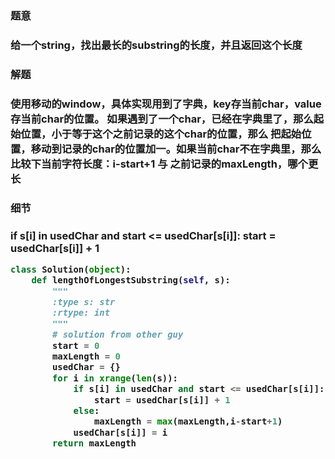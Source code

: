 


<h3>题意<h3>
<p>给一个string，找出最长的substring的长度，并且返回这个长度<p>



<h3>解题<h3>
<p>使用移动的window，具体实现用到了字典，key存当前char，value存当前char的位置。
如果遇到了一个char，已经在字典里了，那么起始位置，小于等于这个之前记录的这个char的位置，那么
把起始位置，移动到记录的char的位置加一。如果当前char不在字典里，那么比较下当前字符长度：i-start+1 与
之前记录的maxLength，哪个更长<p>



<h3>细节<h3>
<p>if s[i] in usedChar and start <= usedChar[s[i]]:
       start = usedChar[s[i]] + 1<p>




```python
class Solution(object):
    def lengthOfLongestSubstring(self, s):
        """
        :type s: str
        :rtype: int
        """
        # solution from other guy
        start = 0
        maxLength = 0
        usedChar = {}
        for i in xrange(len(s)):
            if s[i] in usedChar and start <= usedChar[s[i]]:
                start = usedChar[s[i]] + 1
            else:
                maxLength = max(maxLength,i-start+1)
            usedChar[s[i]] = i
        return maxLength
```
